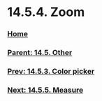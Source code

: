 # 14.5.4. Zoom

### [Home](./00-home.md)
### [Parent: 14.5. Other](./14-05-00-other.md)
### [Prev: 14.5.3. Color picker](./14-05-03-color-picker.md)
### [Next: 14.5.5. Measure](./14-05-05-measure.md)
